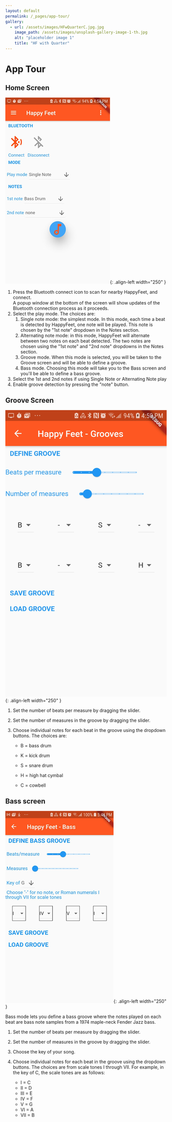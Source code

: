 ```yaml
---
layout: default
permalink: /_pages/app-tour/
gallery:
  - url: /assets/images/HFwQuarterC.jpg.jpg
    image_path: /assets/images/unsplash-gallery-image-1-th.jpg
    alt: "placeholder image 1"
    title: "HF with Quarter"
---
```


# App Tour

## Home Screen

![image-left](/assets/images/AppScreenshot1.jpg){: .align-left width="250" }

1. Press the Bluetooth connect icon to scan for nearby HappyFeet, and connect.  
A popup window at the bottom of the screen will show updates of the Bluetooth
connection process as it proceeds.
2. Select the play mode.  The choices are:
   1. Single note mode: the simplest mode.  In this mode, each time a beat is detected
   by HappyFeet, one note will be played.  This note is chosen by the "1st note" dropdown in the
   Notes section.
   2. Alternating note mode: in this mode, HappyFeet will alternate between two notes on
   each beat detected.  The two notes are chosen using the "1st note" and "2nd note" dropdowns in 
   the Notes section.
   3. Groove mode.  When this mode is selected, you will be taken to the Groove screen
   and will be able to define a groove.
   4. Bass mode.  Choosing this mode will take you to the Bass screen and you'll be able
   to define a bass groove.
3. Select the 1st and 2nd notes if using Single Note or Alternating Note play
4. Enable groove detection by pressing the "note" button.

## Groove Screen

![image-left](/assets/images/AppScreenshot2.jpg){: .align-left width="250" }

1. Set the number of beats per measure by dragging the slider.
2. Set the number of measures in the groove by dragging the slider.
3. Choose individual notes for each beat in the groove using the dropdown buttons.  The choices are:
   
   + B = bass drum
   
   + K = kick drum
   
   + S = snare drum
   
   + H = high hat cymbal
   
   + C = cowbell

## Bass screen

![image-left](/assets/images/AppScreenshot3.jpg){: .align-left width="250" }

Bass mode lets you define a bass groove where the notes played on each beat are
bass note samples from a 1974 maple-neck Fender Jazz bass.

1. Set the number of beats per measure by dragging the slider.
2. Set the number of measures in the groove by dragging the slider.
3. Choose the key of your song.
3. Choose individual notes for each beat in the groove using the dropdown buttons.  The choices are 
from scale tones I through VII.  For example, in the key of C, the scale tones are as follows:

   + I = C
   + II = D
   + III = E
   + IV = F
   + V = G
   + VI = A
   + VII = B

